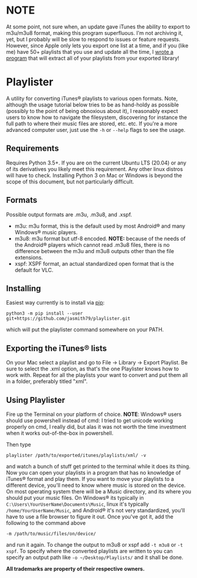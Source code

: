 # NOTE

At some point, not sure when, an update gave iTunes the ability to export to m3u/m3u8 format, making this program superfluous. I'm not archiving it, yet, but I probably will be slow to respond to issues or feature requests. However, since Apple only lets you export one list at a time, and if you (like me) have 50+ playlists that you use and update all the time, I [wrote a program](https://github.com/jasmith79/playlistrs) that will extract all of your playlists from your exported library!

# Playlister 

A utility for converting iTunes® playlists to various open formats. Note, although the usage tutorial
below tries to be as hand-holdy as possible (possibly to the point of being obnoxious about it), I
reasonably expect users to know how to navigate the filesystem, discovering for instance the full
path to where their music files are stored, etc. etc. If you're a more advanced computer user, just
use the `-h` or `--help` flags to see the usage.

## Requirements

Requires Python 3.5+. If you are on the current Ubuntu LTS (20.04) or any of its derivatives you
likely meet this requirement. Any other linux distros will have to check. Installing Python 3 on
Mac or Windows is beyond the scope of this document, but not particularly difficult.

## Formats

Possible output formats are .m3u, .m3u8, and .xspf.

* m3u: m3u format, this is the default used by most Android® and many Windows®  music players.
* m3u8: m3u format but utf-8 encoded. **NOTE:** because of the needs of the Android® players which
cannot read .m3u8 files, there is no difference between the m3u and m3u8 outputs other than the
file extensions.
* xspf: XSPF format, an actual standardized open format that is the default for VLC.

## Installing

Easiest way currently is to install via [pip](https://pypi.org/project/pip/):

`python3 -m pip install --user git+https://github.com/jasmith79/playlister.git`

which will put the playlister command somewhere on your PATH.

## Exporting the iTunes® lists

On your Mac select a playlist and go to File -> Library -> Export Playlist. Be sure to select the
.xml option, as that's the one Playlister knows how to work with. Repeat for all the playlists your
want to convert and put them all in a folder, preferably titled "xml".

## Using Playlister

Fire up the Terminal on your platform of choice. **NOTE**: Windows® users should use
powershell instead of cmd: I tried to get unicode working properly on cmd, I really did, but alas it was not worth the time investment when it works out-of-the-box in powershell.

Then type

`playlister /path/to/exported/itunes/playlists/xml/ -v`

and watch a bunch of stuff get printed to the terminal while it does its thing. Now you can open
your playlists in a program that has no knowledge of iTunes® format and play them. If you want to
move your playlists to a different device, you'll need to know where music is stored on the device.
On most operating system there will be a Music directory, and its where you should put your music
files. On Windows® its typically in `C:\Users\YourUserName\Documents\Music`, linux it's typically
`/home/YourUserName/Music`, and Android® it's not very standardized, you'll have to use a file
browser to figure it out. Once you've got it, add the following to the command above

`-m /path/to/music/files/on/device/`

and run it again. To change the output to m3u8 or xspf add `-t m3u8` or `-t xspf`. To specify where
the converted playlists are written to you can specify an output path like `-o ~/Desktop/Playlists/`
and it shall be done.

**All trademarks are property of their respective owners.**
